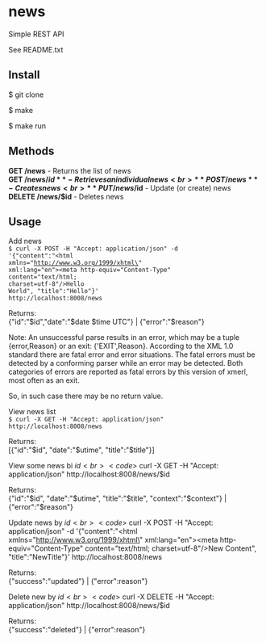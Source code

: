 # news
Simple REST API

See README.txt

## Install

$ git clone

$ make

$ make run

## Methods

**GET /news** - Returns the list of news<br>
**GET /news/$id** - Retrieves an individual news<br>
**POST /news** - Creates news<br>
**PUT /news/$id** - Update (or create) news<br>
**DELETE /news/$id** - Deletes news


## Usage

Add news<br>
<code>$ curl -X POST -H "Accept: application/json" -d '{"content":"<!DOCTYPE html PUBLIC \"-//W3C//DTD XHTML 1.0 Transitional//EN\" \"http://www.w3.org/TR/xhtml1/DTD/xhtml1-transitional.dtd\"><html xmlns=\"http://www.w3.org/1999/xhtml\" xml:lang=\"en\"><head><meta http-equiv=\"Content-Type\" content=\"text/html; charset=utf-8\"/><title>Hello</title></head><body>Hello World</body></html>", "title":"Hello"}' http://localhost:8008/news</code>

Returns:<br>
{"id":"$id","date":"$date $time UTC"} | {"error":"$reason"}

Note: An unsuccessful parse results in an error, which may be a tuple {error,Reason} or an exit: {'EXIT',Reason}.
According to the XML 1.0 standard there are fatal error and error situations. The fatal errors must be detected
by a conforming parser while an error may be detected. Both categories of errors are reported as fatal errors by this
version of xmerl, most often as an exit.

So, in such case there may be no return value.

View news list<br>
<code>$ curl -X GET -H "Accept: application/json" http://localhost:8008/news</code>

Returns:<br>
[{"id":"$id", "date":"$utime", "title":"$title"}]


View some news bi $id<br>
<code>$ curl -X GET -H "Accept: application/json" http://localhost:8008/news/$id</code>

Returns:<br>
{"id":"$id", "date":"$utime", "title":"$title", "context":"$context"} | {"error":"$reason"}


Update news by $id<br>
<code>$ curl -X POST -H "Accept: application/json" -d '{"content":"<!DOCTYPE html PUBLIC \"-//W3C//DTD XHTML 1.0 Transitional//EN\" \"http://www.w3.org/TR/xhtml1/DTD/xhtml1-transitional.dtd\"><html xmlns=\"http://www.w3.org/1999/xhtml\" xml:lang=\"en\"><head><meta http-equiv=\"Content-Type\" content=\"text/html; charset=utf-8\"/><title>New WEB Title</title></head><body>New Content</body></html>", "title":"NewTitle"}' http://localhost:8008/news</code>

Returns:<br>
{"success":"updated"} | {"error":reason"}

Delete new by $id<br>
<code>$ curl -X DELETE -H "Accept: application/json" http://localhost:8008/news/$id</code>

Returns:<br>
{"success":"deleted"} | {"error":reason"}
